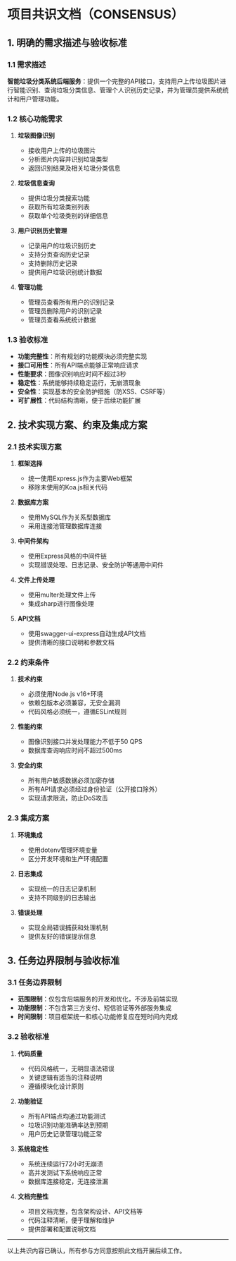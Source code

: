 # 项目共识文档（CONSENSUS）

## 1. 明确的需求描述与验收标准

### 1.1 需求描述

**智能垃圾分类系统后端服务**：提供一个完整的API接口，支持用户上传垃圾图片进行智能识别、查询垃圾分类信息、管理个人识别历史记录，并为管理员提供系统统计和用户管理功能。

### 1.2 核心功能需求

1. **垃圾图像识别**
   - 接收用户上传的垃圾图片
   - 分析图片内容并识别垃圾类型
   - 返回识别结果及相关垃圾分类信息

2. **垃圾信息查询**
   - 提供垃圾分类搜索功能
   - 获取所有垃圾类别列表
   - 获取单个垃圾类别的详细信息

3. **用户识别历史管理**
   - 记录用户的垃圾识别历史
   - 支持分页查询历史记录
   - 支持删除历史记录
   - 提供用户垃圾识别统计数据

4. **管理功能**
   - 管理员查看所有用户的识别记录
   - 管理员删除用户的识别记录
   - 管理员查看系统统计数据

### 1.3 验收标准

- **功能完整性**：所有规划的功能模块必须完整实现
- **接口可用性**：所有API端点能够正常响应请求
- **性能要求**：图像识别响应时间不超过3秒
- **稳定性**：系统能够持续稳定运行，无崩溃现象
- **安全性**：实现基本的安全防护措施（防XSS、CSRF等）
- **可扩展性**：代码结构清晰，便于后续功能扩展

## 2. 技术实现方案、约束及集成方案

### 2.1 技术实现方案

1. **框架选择**
   - 统一使用Express.js作为主要Web框架
   - 移除未使用的Koa.js相关代码

2. **数据库方案**
   - 使用MySQL作为关系型数据库
   - 采用连接池管理数据库连接

3. **中间件架构**
   - 使用Express风格的中间件链
   - 实现错误处理、日志记录、安全防护等通用中间件

4. **文件上传处理**
   - 使用multer处理文件上传
   - 集成sharp进行图像处理

5. **API文档**
   - 使用swagger-ui-express自动生成API文档
   - 提供清晰的接口说明和参数文档

### 2.2 约束条件

1. **技术约束**
   - 必须使用Node.js v16+环境
   - 依赖包版本必须兼容，无安全漏洞
   - 代码风格必须统一，遵循ESLint规则

2. **性能约束**
   - 图像识别接口并发处理能力不低于50 QPS
   - 数据库查询响应时间不超过500ms

3. **安全约束**
   - 所有用户敏感数据必须加密存储
   - 所有API请求必须经过身份验证（公开接口除外）
   - 实现请求限流，防止DoS攻击

### 2.3 集成方案

1. **环境集成**
   - 使用dotenv管理环境变量
   - 区分开发环境和生产环境配置

2. **日志集成**
   - 实现统一的日志记录机制
   - 支持不同级别的日志输出

3. **错误处理**
   - 实现全局错误捕获和处理机制
   - 提供友好的错误提示信息

## 3. 任务边界限制与验收标准

### 3.1 任务边界限制

- **范围限制**：仅包含后端服务的开发和优化，不涉及前端实现
- **功能限制**：不包含第三方支付、短信验证等外部服务集成
- **时间限制**：项目框架统一和核心功能修复应在短时间内完成

### 3.2 验收标准

1. **代码质量**
   - 代码风格统一，无明显语法错误
   - 关键逻辑有适当的注释说明
   - 遵循模块化设计原则

2. **功能验证**
   - 所有API端点均通过功能测试
   - 垃圾识别功能准确率达到预期
   - 用户历史记录管理功能正常

3. **系统稳定性**
   - 系统连续运行72小时无崩溃
   - 高并发测试下系统响应正常
   - 数据库连接稳定，无连接泄漏

4. **文档完整性**
   - 项目文档完整，包含架构设计、API文档等
   - 代码注释清晰，便于理解和维护
   - 提供部署和配置说明文档

---

以上共识内容已确认，所有参与方同意按照此文档开展后续工作。